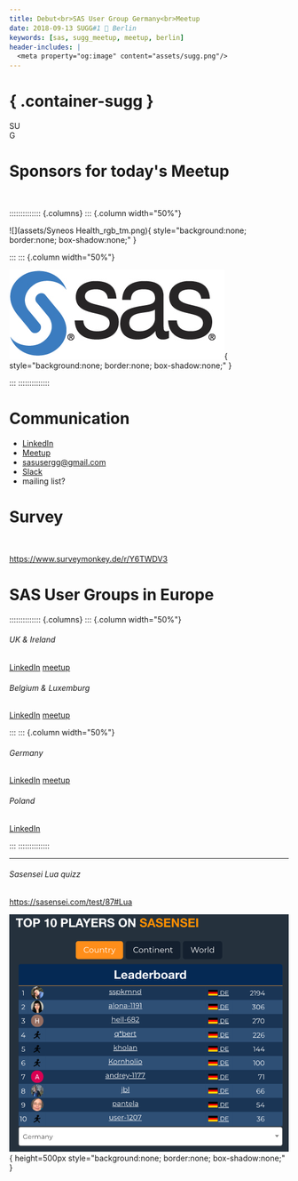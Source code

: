 ```yaml
---
title: Debut<br>SAS User Group Germany<br>Meetup
date: 2018-09-13 SUGG#1 📍 Berlin
keywords: [sas, sugg_meetup, meetup, berlin]
header-includes: |
  <meta property="og:image" content="assets/sugg.png"/>
---
```


# { .container-sugg }

<p id="sugg">
  SU<br>G<span style="text-align: center; margin: 0; background: url('assets/de.svg') center; background-size: contain; margin: auto; background-clip: text; -webkit-background-clip: text; color: transparent; text-shadow: none;">G</span>
</p>

# Sponsors for today's Meetup

<br>

:::::::::::::: {.columns}
::: {.column width="50%"}

![](assets/Syneos Health_rgb_tm.png){ style="background:none; border:none; box-shadow:none;" }

:::
::: {.column width="50%"}

![](assets/S285-sas100K.jpg){ style="background:none; border:none; box-shadow:none;" }

:::
::::::::::::::

# Communication

- [LinkedIn](https://www.linkedin.com/company/sas-user-group-germany/)
- [Meetup](https://www.meetup.com/sas-user-group-germany/)
- [sasusergg@gmail.com](mailto:sasusergg@gmail.com)
- [Slack](https://sug-germany.slack.com)
- mailing list?

# Survey

<br>

<https://www.surveymonkey.de/r/Y6TWDV3>

# SAS User Groups in Europe

:::::::::::::: {.columns}
::: {.column width="50%"}

###### UK & Ireland

[LinkedIn](https://www.linkedin.com/company/suguki/) [meetup](https://www.meetup.com/suguki/)

###### Belgium & Luxemburg

[LinkedIn](https://www.linkedin.com/company/sas-user-group-belux/) [meetup](https://www.meetup.com/BeLux-SAS-User-Group/)

:::
::: {.column width="50%"}

###### Germany

[LinkedIn](https://www.linkedin.com/company/sas-user-group-germany/) [meetup](https://www.meetup.com/sas-user-group-germany/)

###### Poland

[LinkedIn](https://www.linkedin.com/groups/8675451)

:::
::::::::::::::

---

###### Sasensei Lua quizz

<https://sasensei.com/test/87#Lua>

![](assets/sasensei-leaderboard-germany.png){ height=500px style="background:none; border:none; box-shadow:none;" }
